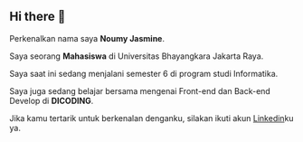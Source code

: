 ## Hi there 👋

Perkenalkan nama saya **Noumy Jasmine**.<br>

Saya seorang **Mahasiswa** di Universitas Bhayangkara Jakarta Raya.<br>

Saya saat ini sedang menjalani semester 6 di program studi Informatika.<br>

Saya juga sedang belajar bersama mengenai Front-end dan Back-end Develop di **DICODING**.<br>

Jika kamu tertarik untuk berkenalan denganku, silakan ikuti akun [Linkedin](https://www.linkedin.com/in/noumy-jasmine/)ku ya.
